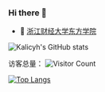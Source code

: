 ### Hi there 👋
- 🔭 [浙江财经大学东方学院](https://www.zufedfc.edu.cn/)

![Kalicyh's GitHub stats](https://github-readme-stats.vercel.app/api?username=kaliCYH&show_icons=true&theme=tokyonight)

访客总量：
![Visitor Count](https://profile-counter.glitch.me/kaliCYH/count.svg)

[![Top Langs](https://github-readme-stats.vercel.app/api/top-langs/?username=kaliCYH&layout=compact)](https://github.com/kaliCYH/github-readme-stats)
